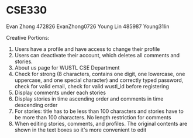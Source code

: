 # CSE330
Evan Zhong 472826 EvanZhong0726
Young Lin 485987 Young31lin

Creative Portions:

1. Users have a profile and have access to change their profile
2. Users can deactivate their account, which deletes all comments and stories.
3. About us page for WUSTL CSE Department
4. Check for strong (8 characters, contains one digit, one lowercase, one uppercase, and one special character) and correctly typed password, check for valid email, check for valid wustl_id before registering
5. Display comments under each stories
6. Display stories in time ascending order and comments in time descending order 
7. For stories: title has to be less than 100 characters and stories have to be more than 100 characters. No length restriction for comments
8. When editing stories, comments, and profiles. The original contents are shown in the text boxes so it's more convenient to edit


